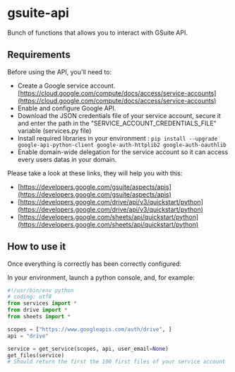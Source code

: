 # gsuite-api
Bunch of functions that allows you to interact with GSuite API.

## Requirements
Before using the API, you'll need to:
- Create a Google service account. [https://cloud.google.com/compute/docs/access/service-accounts](https://cloud.google.com/compute/docs/access/service-accounts)
- Enable and configure Google API.
- Download the JSON credentials file of your service account, secure it and enter the path in the "SERVICE_ACCOUNT_CREDENTIALS_FILE" variable (services.py file)
- Install required libraries in your environment :
`pip install --upgrade google-api-python-client google-auth-httplib2 google-auth-oauthlib`
- Enable domain-wide delegation for the service account so it can access every users datas in your domain.

Please take a look at these links, they will help you with this: 
- [https://developers.google.com/gsuite/aspects/apis](https://developers.google.com/gsuite/aspects/apis)
- [https://developers.google.com/drive/api/v3/quickstart/python](https://developers.google.com/drive/api/v3/quickstart/python)
- [https://developers.google.com/sheets/api/quickstart/python](https://developers.google.com/sheets/api/quickstart/python)

## How to use it
Once everything is correctly has been correctly configured:

In your environment, launch a python console, and, for example:

```python
#!/usr/bin/env python
# coding: utf8
from services import *
from drive import *
from sheets import *

scopes = ["https://www.googleapis.com/auth/drive", ]
api = "drive"

service = get_service(scopes, api, user_email=None)
get_files(service)
# Should return the first the 100 first files of your service account 
```
